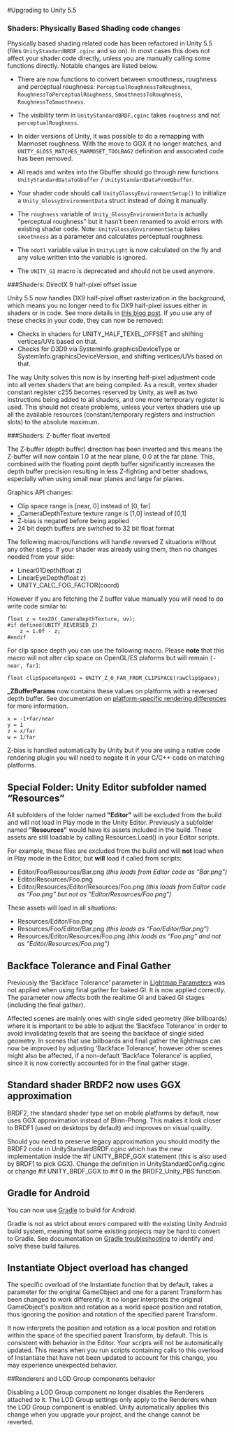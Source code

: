 #Upgrading to Unity 5.5




### Shaders: Physically Based Shading code changes

Physically based shading related code has been refactored in
Unity 5.5 (files `UnityStandardBRDF.cginc` and so on). In most
cases this does not affect your shader code directly, unless
you are manually calling some functions directly. Notable
changes are listed below.

- There are now functions to convert between smoothness,
  roughness and perceptual roughness:
  `PerceptualRoughnessToRoughness`,
  `RoughnessToPerceptualRoughness`, `SmoothnessToRoughness`,
  `RoughnessToSmoothness`.

- The visibility term in `UnityStandardBRDF.cginc` takes `roughness` and not `perceptualRoughness`.

- In older versions of Unity, it was possible to do a remapping with Marmoset roughness. With the move to GGX it no longer matches, and `UNITY_GLOSS_MATCHES_MARMOSET_TOOLBAG2` definition and associated code has been removed.

- All reads and writes into the Gbuffer should go through new functions `UnityStandardDataToGbuffer` / `UnityStandardDataFromGbuffer`.

- Your shader code should call `UnityGlossyEnvironmentSetup()` to initialize a `Unity_GlossyEnvironmentData` struct instead of doing it manually.

- The `roughness` variable of `Unity_GlossyEnvironmentData` is actually "perceptual roughness" but it hasn’t been renamed to avoid errors with existing shader code. Note: `UnityGlossyEnvironmentSetup` takes `smoothness` as a parameter and calculates perceptual roughness.

- The `ndotl` variable value in `UnityLight` is now calculated on the fly and any value written into the variable is ignored.

- The `UNITY_GI` macro is deprecated and should not be used anymore.


###Shaders: DirectX 9 half-pixel offset issue

Unity 5.5 now handles DX9 half-pixel offset rasterization in the background, which means you no longer need to fix DX9 half-pixel issues either in shaders or in code. See more details in [this blog post](http://aras-p.info/blog/2016/04/08/solving-dx9-half-pixel-offset/). If you use any of these checks in your code, they can now be removed:

- Checks in shaders for UNITY_HALF_TEXEL_OFFSET and shifting vertices/UVs based on that.
- Checks for D3D9 via SystemInfo.graphicsDeviceType or SystemInfo.graphicsDeviceVersion, and shifting vertices/UVs based on that.

The way Unity solves this now is by inserting half-pixel adjustment code into all vertex shaders that are being compiled. As a result, vertex shader constant register c255 becomes reserved by Unity, as well as two instructions being added to all shaders, and one more temporary register is used. This should not create problems, unless your vertex shaders use up all the available resources (constant/temporary registers and instruction slots) to the absolute maximum.


###Shaders: Z-buffer float inverted

The Z-buffer (depth buffer) direction has been inverted and this means the Z-buffer will now contain 1.0 at the near plane, 0.0 at the far plane. This, combined with the floating point depth buffer significantly increases the depth buffer precision resulting in less Z-fighting and better shadows, especially when using small near planes and large far planes.


Graphics API changes: 

- Clip space range is [near, 0] instead of [0, far]
- _CameraDepthTexture texture range is [1,0] instead of [0,1]
- Z-bias is negated before being applied 
- 24 bit depth buffers are switched to 32 bit float format


The following macros/functions will handle reversed Z situations without any other steps. If your shader was already using them, then no changes needed from your side:

- Linear01Depth(float z)
- LinearEyeDepth(float z)
- UNITY_CALC_FOG_FACTOR(coord)

However if you are fetching the Z buffer value manually you will need to do write code similar to:

```
float z = tex2D(_CameraDepthTexture, uv);
#if defined(UNITY_REVERSED_Z)
    z = 1.0f - z;
#endif
```

For clip space depth you can use the following macro. Please **note** that this macro will not alter clip space on OpenGL/ES plaforms but will remain `[-near, far]`:

```
float clipSpaceRange01 = UNITY_Z_0_FAR_FROM_CLIPSPACE(rawClipSpace);
```

**_ZBufferParams** now contains these values on platforms with a reversed depth buffer. See documentation on [platform-specific rendering differences](SL-PlatformDifferences) for more information.

```
x = -1+far/near
y = 1
z = x/far
w = 1/far
```

Z-bias is handled automatically by Unity but if you are using a native code rendering plugin you will need to negate it in your C/C++ code on matching platforms.


## Special Folder: Unity Editor subfolder named “Resources”


All subfolders of the folder named __"Editor"__ will be excluded from the build and will not load in Play mode in the Unity Editor.  Previously a subfolder named __"Resources"__ would have its assets included in the build.  These assets are still loadable by calling Resources.Load() in your Editor scripts.  

For example, these files are excluded from the build and will __not__ load when in Play mode in the Editor, but __will__ load if called from scripts:

- Editor/Foo/Resources/Bar.png *(this loads from Editor code as “Bar.png”)*
- Editor/Resources/Foo.png
- Editor/Resources/Editor/Resources/Foo.png *(this loads from Editor code as “Foo.png” but not as “Editor/Resources/Foo.png”)*

These assets will load in all situations:

- Resources/Editor/Foo.png
- Resources/Foo/Editor/Bar.png *(this loads as “Foo/Editor/Bar.png”)*
- Resources/Editor/Resources/Foo.png *(this loads as “Foo.png” and not as “Editor/Resources/Foo.png”)*


## Backface Tolerance and Final Gather

Previously the ‘Backface Tolerance’ parameter in [Lightmap Parameters](LightmapParameters) was not applied when using final gather for baked GI. It is now applied correctly. The parameter now affects both the realtime GI and baked GI stages (including the final gather).

Affected scenes are mainly ones with single sided geometry (like billboards) where it is important to be able to adjust the ‘Backface Tolerance’ in order to avoid invalidating texels that are seeing the backface of single sided geometry. In scenes that use billboards and final gather the lightmaps can now be improved by adjusting ‘Backface Tolerance’, however other scenes might also be affected, if a non-default ‘Backface Tolerance’ is applied, since it is now correctly accounted for in the final gather stage.


## Standard shader BRDF2 now uses GGX approximation

BRDF2, the standard shader type set on mobile platforms by default, now uses GGX approximation instead of Blinn-Phong. This makes it look closer to BRDF1 (used on desktops by default) and improves on visual quality. 

Should you need to preserve legacy approximation you should modify the BRDF2 code in UnityStandardBRDF.cginc which has the new implementation inside the #if UNITY_BRDF_GGX statement (this is also used by BRDF1 to pick GGX). Change the definition in UnityStandardConfig.cginc or change #if UNITY_BRDF_GGX  to #if 0 in the BRDF2_Unity_PBS function.

## Gradle for Android

You can now use [Gradle](android-gradle-overview) to build for Android.

Gradle is not as strict about errors compared with the existing Unity Android build system, meaning that some existing projects may be hard to convert to Gradle. See documentation on [Gradle troubleshooting](android-gradle-troubleshooting) to identify and solve these build failures. 


## Instantiate Object overload has changed

The specific overload of the Instantiate function that by default, takes a parameter for the original GameObject and one for a parent Transform has been changed to work differently. It no longer interprets the original GameObject's position and rotation as a world space position and rotation, thus ignoring the position and rotation of the specified parent Transform. 

It now interprets the position and rotation as a local position and rotation within the space of the specified parent Transform, by default. This is consistent with behavior in the Editor. Your scripts will not be automatically updated. This means when you run scripts containing calls to this overload of Instantiate that have not been updated to account for this change, you may experience unexpected behavior.


##Renderers and LOD Group components behavior

Disabling a LOD Group component no longer disables the Renderers attached to it. The LOD Group settings only apply to the Renderers when the LOD Group component is enabled. Unity automatically applies this change when you upgrade your project, and the change cannot be reverted.